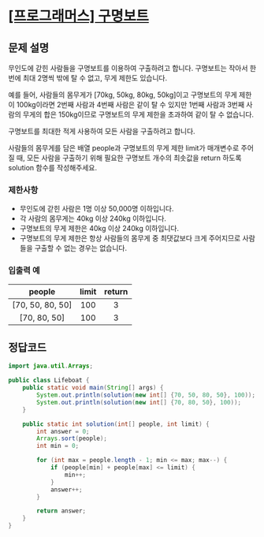 # [\[프로그래머스\] 구명보트](https://programmers.co.kr/learn/courses/30/lessons/42885)

## 문제 설명

무인도에 갇힌 사람들을 구명보트를 이용하여 구출하려고 합니다. 구명보트는 작아서 한 번에 최대 2명씩 밖에 탈 수 없고, 무게 제한도 있습니다.

예를 들어, 사람들의 몸무게가 [70kg, 50kg, 80kg, 50kg]이고 구명보트의 무게 제한이 100kg이라면 2번째 사람과 4번째 사람은 같이 탈 수 있지만 1번째 사람과 3번째 사람의 무게의 합은
150kg이므로 구명보트의 무게 제한을 초과하여 같이 탈 수 없습니다.

구명보트를 최대한 적게 사용하여 모든 사람을 구출하려고 합니다.

사람들의 몸무게를 담은 배열 people과 구명보트의 무게 제한 limit가 매개변수로 주어질 때, 모든 사람을 구출하기 위해 필요한 구명보트 개수의 최솟값을 return 하도록 solution 함수를 작성해주세요.

### 제한사항

- 무인도에 갇힌 사람은 1명 이상 50,000명 이하입니다.
- 각 사람의 몸무게는 40kg 이상 240kg 이하입니다.
- 구명보트의 무게 제한은 40kg 이상 240kg 이하입니다.
- 구명보트의 무게 제한은 항상 사람들의 몸무게 중 최댓값보다 크게 주어지므로 사람들을 구출할 수 없는 경우는 없습니다.

### 입출력 예

people | limit | return
:---: | :---: | :---:
[70, 50, 80, 50] | 100 | 3
[70, 80, 50] | 100 | 3

## 정답코드

```java
import java.util.Arrays;

public class Lifeboat {
    public static void main(String[] args) {
        System.out.println(solution(new int[] {70, 50, 80, 50}, 100));
        System.out.println(solution(new int[] {70, 80, 50}, 100));
    }

    public static int solution(int[] people, int limit) {
        int answer = 0;
        Arrays.sort(people);
        int min = 0;

        for (int max = people.length - 1; min <= max; max--) {
            if (people[min] + people[max] <= limit) {
                min++;
            }
            answer++;
        }

        return answer;
    }
}

```
